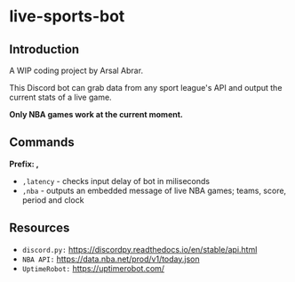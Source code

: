 # live-sports-bot

## Introduction
A WIP coding project by Arsal Abrar. 

This Discord bot can grab data from any sport league's API and output the current stats of a live game. 

**Only NBA games work at the current moment.**

## Commands
**Prefix: ,**
* `,latency` - checks input delay of bot in miliseconds 
* `,nba` - outputs an embedded message of live NBA games; teams, score, period and clock

## Resources
* `discord.py:` https://discordpy.readthedocs.io/en/stable/api.html
* `NBA API:` https://data.nba.net/prod/v1/today.json 
* `UptimeRobot:` https://uptimerobot.com/
